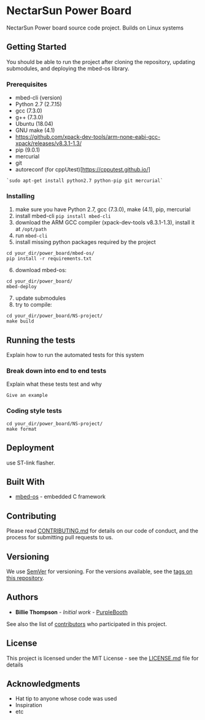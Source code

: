 # NectarSun Power Board

NectarSun Power board source code project. Builds on Linux systems

## Getting Started

You should be able to run the project after cloning the repository, updating submodules, and deploying the mbed-os library.

### Prerequisites

* mbed-cli        (version)
* Python 2.7      (2.7.15)
* gcc             (7.3.0)
* g++             (7.3.0)
* Ubuntu          (18.04)
* GNU make        (4.1)
* https://github.com/xpack-dev-tools/arm-none-eabi-gcc-xpack/releases/v8.3.1-1.3/
* pip             (9.0.1)
* mercurial
* git
* autoreconf (for cppUtest)[https://cpputest.github.io/]

```
`sudo apt-get install python2.7 python-pip git mercurial`
```

### Installing

1. make sure you have Python 2.7, gcc (7.3.0), make (4.1), pip, mercurial
2. install mbed-cli `pip install mbed-cli`
3. download the ARM GCC compiler (xpack-dev-tools v8.3.1-1.3), install it at `/opt/path`
4. run `mbed-cli`
5. install missing python packages required by the project
```
cd your_dir/power_board/mbed-os/
pip install -r requirements.txt
```
6. download mbed-os:
```
cd your_dir/power_board/
mbed-deploy
```
7. update submodules
8. try to compile: 
```
cd your_dir/power_board/NS-project/
make build
```

## Running the tests

Explain how to run the automated tests for this system

### Break down into end to end tests

Explain what these tests test and why

```
Give an example
```

### Coding style tests

```
cd your_dir/power_board/NS-project/
make format
```

## Deployment

use ST-link flasher.

## Built With

* [mbed-os](https://os.mbed.com/docs/mbed-os/v5.14/introduction/index.html) - embedded C framework

## Contributing

Please read [CONTRIBUTING.md](https://gist.github.com/PurpleBooth/b24679402957c63ec426) for details on our code of conduct, and the process for submitting pull requests to us.

## Versioning

We use [SemVer](http://semver.org/) for versioning. For the versions available, see the [tags on this repository](https://github.com/your/project/tags). 

## Authors

* **Billie Thompson** - *Initial work* - [PurpleBooth](https://github.com/PurpleBooth)

See also the list of [contributors](https://github.com/your/project/contributors) who participated in this project.

## License

This project is licensed under the MIT License - see the [LICENSE.md](LICENSE.md) file for details

## Acknowledgments

* Hat tip to anyone whose code was used
* Inspiration
* etc